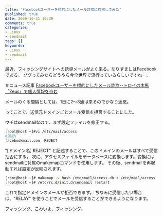 ```yaml
---
title: 'Facebookユーザーを標的にしたメール詐欺に対抗してみた'
published: true
date: 2009-10-31 16:39
comments: true
categories:
- Linux
- sendmail
tags: []
keywords:
- Linux
- sendmail
---
```

最近、フィッシングサイトへの誘導メールがよく来る。なりすましはFacebookである。
ググってみたらどうやら今全世界で流行っているらしいですねー。

＃ニュース記事
[Facebookユーザーを標的にしたメール詐欺--トロイの木馬「Zeus」で個人情報を盗む](http://japan.cnet.com/clip/global/story/0,3800097347,20402585,00.htm "Facebookユーザーを標的にしたメール詐欺--トロイの木馬「Zeus」で個人情報を盗む")

メールのくる間隔としては、1日に2～3通は来るのでかなり迷惑。

ってことで、送信元ドメインごとメール受信を拒否することにした。


ウチはsendmailなので、まず設定ファイルを修正する。

```sh
[root@host ~]#vi /etc/mail/access
#追記↓
facebookmail.com  REJECT
```

"[ドメイン名] REJECT" と記述することで、このドメインのメールはすべて受信拒否にする。
次に、アクセスファイルをデータベースに変換します。変換にはsendmailに付属のmakemapコマンドを使用します。
その後、sendmailを再起動すれば設定が反映されます。
```sh
[root@host ~]# makemap -v hash /etc/mail/access.db < /etc/mail/access
[root@host ~]# /etc/rc.d/init.d/sendmail restart
```

これで指定ドメインのメールが拒否できます。
ちなみに受信したい場合は、"RELAY" を使うことでメールを受信することができるようになります。

フィッシング、こわいよ、フィッシング。